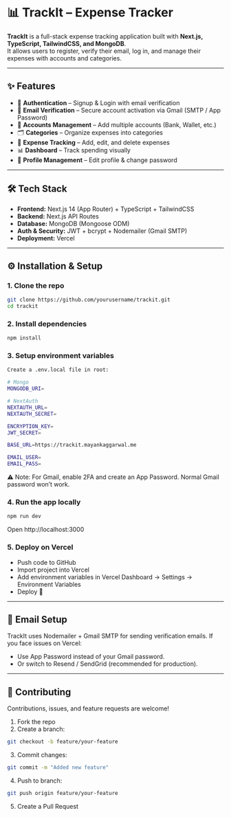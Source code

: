 # 📊 TrackIt – Expense Tracker  

**TrackIt** is a full-stack expense tracking application built with **Next.js, TypeScript, TailwindCSS, and MongoDB**.  
It allows users to register, verify their email, log in, and manage their expenses with accounts and categories.  

---

## ✨ Features  

- 🔐 **Authentication** – Signup & Login with email verification  
- 📧 **Email Verification** – Secure account activation via Gmail (SMTP / App Password)  
- 🏦 **Accounts Management** – Add multiple accounts (Bank, Wallet, etc.)  
- 🗂️ **Categories** – Organize expenses into categories  
- 💸 **Expense Tracking** – Add, edit, and delete expenses  
- 📊 **Dashboard** – Track spending visually  
- 👤 **Profile Management** – Edit profile & change password  

---

## 🛠️ Tech Stack  

- **Frontend:** Next.js 14 (App Router) + TypeScript + TailwindCSS  
- **Backend:** Next.js API Routes  
- **Database:** MongoDB (Mongoose ODM)  
- **Auth & Security:** JWT + bcrypt + Nodemailer (Gmail SMTP)  
- **Deployment:** Vercel  

---

## ⚙️ Installation & Setup  

### 1. Clone the repo  
```bash
git clone https://github.com/yourusername/trackit.git
cd trackit
```

### 2. Install dependencies
```bash
npm install
```

### 3. Setup environment variables
```bash
Create a .env.local file in root:

# Mongo
MONGODB_URI=

# NextAuth
NEXTAUTH_URL=
NEXTAUTH_SECRET=

ENCRYPTION_KEY=
JWT_SECRET=

BASE_URL=https://trackit.mayankaggarwal.me

EMAIL_USER=
EMAIL_PASS=
```

⚠️ Note: For Gmail, enable 2FA and create an App Password. Normal Gmail password won’t work.

### 4. Run the app locally
```bash
npm run dev
```

Open http://localhost:3000

### 5. Deploy on Vercel

- Push code to GitHub
- Import project into Vercel
- Add environment variables in Vercel Dashboard → Settings → Environment Variables
- Deploy 🚀

---
## 📧 Email Setup

TrackIt uses Nodemailer + Gmail SMTP for sending verification emails.
If you face issues on Vercel:

- Use App Password instead of your Gmail password.
- Or switch to Resend / SendGrid (recommended for production).

---

## 🤝 Contributing

Contributions, issues, and feature requests are welcome!
1. Fork the repo
2. Create a branch:
```bash
git checkout -b feature/your-feature
```

3. Commit changes:
```bash
git commit -m "Added new feature"
```

4. Push to branch:
```bash
git push origin feature/your-feature
```

5. Create a Pull Request

